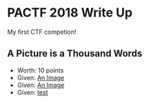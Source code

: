 # PACTF 2018 Write Up

My first CTF competion!

## A Picture is a Thousand Words
 - Worth: 10 points
 - Given: [An Image](/blob/master/ctfs/pactf/A-Picture-is-a-Thousand-Words/image.d25eefefc427.jpg)
 - Given: [An Image](../blob/master/LICENSE)
 - Given: [test](https://www.google.com/)

 